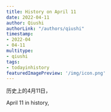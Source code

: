 ```yaml
---
title: History on April 11
date: 2022-04-11
author: Qiushi 
authorLink: "/authors/qiushi"
timestamp: 
- 2022-04
- 04-11
multitype: 
- qiushi
tags: 
- todayinhistory
featuredImagePreview: '/img/icon.png'
---
```









历史上的4月11日，

April 11 in history, 

<!--more-->

